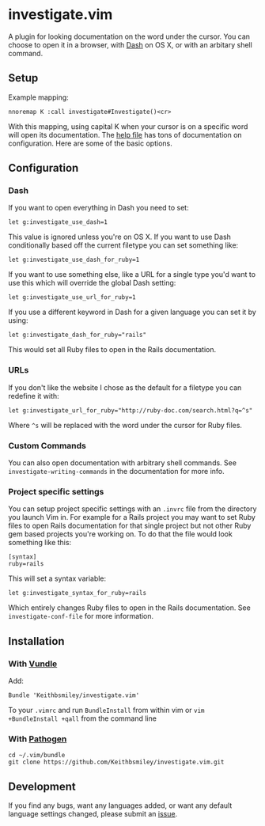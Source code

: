 # investigate.vim

A plugin for looking documentation on the word under the cursor.
You can choose to open it in a browser, with
[Dash](http://kapeli.com/dash) on OS X, or with an arbitary
shell command.

## Setup

Example mapping:

```
nnoremap K :call investigate#Investigate()<cr>
```

With this mapping, using capital K when your cursor is on a specific
word will open its documentation. The [help
file](https://github.com/Keithbsmiley/investigate.vim/blob/master/doc/investigate.txt)
has tons of documentation on configuration. Here are some of the
basic options.

## Configuration

### Dash

If you want to open everything in Dash you need to set:

```
let g:investigate_use_dash=1
```

This value is ignored unless you're on OS X. If you want to use Dash
conditionally based off the current filetype you can set something like:

```
let g:investigate_use_dash_for_ruby=1
```

If you want to use something else, like a URL for a single type you'd
want to use this which will override the global Dash setting:

```
let g:investigate_use_url_for_ruby=1
```

If you use a different keyword in Dash for a given language you can
set it by using:

```
let g:investigate_dash_for_ruby="rails"
```

This would set all Ruby files to open in the Rails documentation.


### URLs

If you don't like the website I chose as the default for a filetype you
can redefine it with:

```
let g:investigate_url_for_ruby="http://ruby-doc.com/search.html?q=^s"
```

Where `^s` will be replaced with the word under the cursor for Ruby
files.


### Custom Commands

You can also open documentation with arbitrary shell commands. See
`investigate-writing-commands` in the documentation for more info.


### Project specific settings

You can setup project specific settings with an `.invrc` file from the
directory you launch Vim in. For example for a Rails project you may
want to set Ruby files to open Rails documentation for that single
project but not other Ruby gem based projects you're working on. To do
that the file would look something like this:

```
[syntax]
ruby=rails
```

This will set a syntax variable:

```
let g:investigate_syntax_for_ruby=rails
```

Which entirely changes Ruby files to open in the Rails documentation.
See `investigate-conf-file` for more information.


## Installation

### With [Vundle](https://github.com/gmarik/vundle)

Add:

```
Bundle 'Keithbsmiley/investigate.vim'
```

To your `.vimrc` and run `BundleInstall` from within vim or `vim +BundleInstall +qall` from the command line

### With [Pathogen](https://github.com/tpope/vim-pathogen)

```
cd ~/.vim/bundle
git clone https://github.com/Keithbsmiley/investigate.vim.git
```

## Development

If you find any bugs, want any languages added, or want any default
language settings changed, please submit an
[issue](https://github.com/Keithbsmiley/investigate.vim/issues/new).


